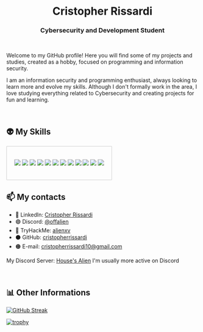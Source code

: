 


<h1 align="center">Cristopher Rissardi</h1>
<h3 align="center">Cybersecurity and Development Student</h3>

<br>


Welcome to my GitHub profile! Here you will find some of my projects and studies, created as a hobby, focused on programming and information security.

I am an information security and programming enthusiast, always looking to learn more and evolve my skills. Although I don't formally work in the area, I love studying everything related to Cybersecurity and creating projects for fun and learning.

<br>

## 👽 My Skills



<div style="border: 0.1px solid #ccc; border-radius: 1px; padding: 20px; display: inline-block;">
  <p align="center">
    <img src="https://img.shields.io/badge/Linux-FCC624?style=for-the-badge&logo=linux&logoColor=black">
	<img src="https://img.shields.io/badge/Kali-ffffff?style=for-the-badge&logo=kalilinux&logoColor=black">
    <img src="https://img.shields.io/badge/Metasploit-000000?style=for-the-badge&logo=metasploit&logoColor=white">
    <img src="https://img.shields.io/badge/Wireshark-1679A7?style=for-the-badge&logo=wireshark&logoColor=white">
    <img src="https://img.shields.io/badge/Python-3776AB?style=for-the-badge&logo=python&logoColor=white">
	<img src="https://img.shields.io/badge/SQLite-003B57?style=for-the-badge&logo=sqlite&logoColor=white">
    <img src="https://img.shields.io/badge/Google Dorks-FF6F00?style=for-the-badge&logo=google&logoColor=white">
    <img src="https://img.shields.io/badge/OSINT-E62431?style=for-the-badge&logo=osint&logoColor=white">
    <img src="https://img.shields.io/badge/Network-666666?style=for-the-badge&logo=network&logoColor=white">
    <img src="https://img.shields.io/badge/AWS-232F3E?style=for-the-badge&logo=amazonwebservices&logoColor=white">
    <img src="https://img.shields.io/badge/NMAP-9013FE?style=for-the-badge&logo=nmap&logoColor=white">
	<img src="https://img.shields.io/badge/ChatGPT-412991?style=for-the-badge&logo=openai&logoColor=white">
  </p>
</div>

<br>

## 📫 My contacts

- 🔵 LinkedIn: [Cristopher Rissardi](https://www.linkedin.com/in/cristopher-r-3293762b2/)
- 🟣 Discord: [@offalien](https://discord.com/users/589502565243289612)
- 🔴 TryHackMe: [alienxv](https://tryhackme.com/p/alienxv)
- ⚫ GitHub: [cristopherrissardi](https://github.com/cristopherrissardi)
- 🟠 E-mail: cristopherrissardi10@gmail.com 

My Discord Server: [House's Alien](https://discord.gg/nHgHJtg3re "https://discord.gg/nHgHJtg3re")
I'm usually more active on Discord

<br>

## 📊 Other Informations


[![GitHub Streak](https://streak-stats.demolab.com?user=cristopherrissardi&theme=radical&border_radius=0&date_format=j%2Fn%5B%2FY%5D&card_width=850&card_height=180)](https://git.io/streak-stats)


[![trophy](https://github-profile-trophy.vercel.app/?username=cristopherrissardi&theme=radical)](https://github.com/ryo-ma/github-profile-trophy)

